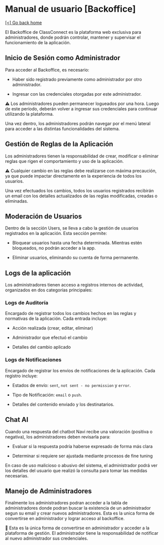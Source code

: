 # Manual de usuario [Backoffice]

[[<] Go back home](../README.md)

El Backoffice de ClassConnect es la plataforma web exclusiva para administradores, donde podrán controlar, mantener y supervisar el funcionamiento de la aplicación.

## Inicio de Sesión como Administrador

Para acceder al Backoffice, es necesario:

 - Haber sido registrado previamente como administrador por otro administrador.

 - Ingresar con las credenciales otorgadas por este administrador.

⚠️ Los administradores pueden permanecer logueados por una hora. Luego de este período, deberán volver a ingresar sus credenciales para continuar utilizando la plataforma.

Una vez dentro, los administradores podrán navegar por el menú lateral para acceder a las distintas funcionalidades del sistema.

## Gestión de Reglas de la Aplicación

Los administradores tienen la responsabilidad de crear, modificar o eliminar reglas que rigen el comportamiento y uso de la aplicación.

⚠️ Cualquier cambio en las reglas debe realizarse con máxima precaución, ya que puede impactar directamente en la experiencia de todos los usuarios.

Una vez efectuados los cambios, todos los usuarios registrados recibirán un email con los detalles actualizados de las reglas modificadas, creadas o eliminadas.

## Moderación de Usuarios

Dentro de la sección Users, se lleva a cabo la gestión de usuarios registrados en la aplicación. Esta sección permite:

 - Bloquear usuarios hasta una fecha determinada. Mientras estén bloqueados, no podrán acceder a la app.

 - Eliminar usuarios, eliminando su cuenta de forma permanente.

## Logs de la aplicación

Los administradores tienen acceso a registros internos de actividad, organizados en dos categorías principales:

### Logs de Auditoría

Encargado de registrar todos los cambios hechos en las reglas y normativas de la aplicación. Cada entrada incluye:

 - Acción realizada (crear, editar, eliminar)

 - Administrador que efectuó el cambio

 - Detalles del cambio aplicado

### Logs de Notificaciones

Encargado de registrar los envios de notificaciones de la aplicación. Cada registro incluye:

 - Estados de envío: `sent`, `not sent - no permission` y `error`.

 - Tipo de Notificación: `email` o `push`.
 
 - Detalles del contenido enviado y los destinatarios.

## Chat AI

Cuando una respuesta del chatbot Navi recibe una valoración (positiva o negativa), los administradores deben revisarla para:

 - Evaluar si la respuesta podría haberse expresado de forma más clara

 - Determinar si requiere ser ajustada mediante procesos de fine tuning

En caso de uso malicioso o abusivo del sistema, el administrador podrá ver los detalles del usuario que realizó la consulta para tomar las medidas necesarias.

## Manejo de Administradores

Finalmente los administradores podran acceder a la tabla de administradores donde podran buscar la existencia de un administrador segun su email y crear nuevos administradores. Esta es la unica forma de convertirse en administrador y lograr acceso al backoffice.

🚫 Esta es la única forma de convertirse en administrador y acceder a la plataforma de gestión. El administrador tiene la responsabilidad de notificar al nuevo administrador sus credenciales.

